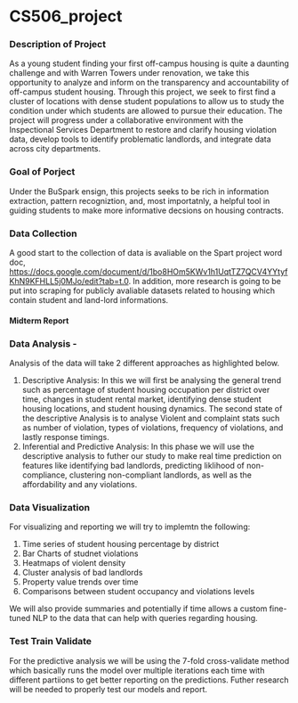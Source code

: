 # CS506_project

### Description of Project ###

As a young student finding your first off-campus housing is quite a daunting challenge and with Warren Towers under renovation, we take this opportunity to analyze and inform on the transparency and accountability of off-campus student housing. Through this project, we seek to first find a cluster of locations with dense student populations to allow us to study the condition under which students are allowed to pursue their education. The project will progress under a collaborative environment with the Inspectional Services Department to restore and clarify housing violation data, develop tools to identify problematic landlords, and integrate data across city departments. 

### Goal of Porject ###

Under the BuSpark ensign, this projects seeks to be rich in information extraction, pattern recogniztion, and, most importatnly, a helpful tool in guiding students to make more informative decsions on housing contracts. 

### Data Collection ###

A good start to the collection of data is avaliable on the Spart project word doc, https://docs.google.com/document/d/1bo8HOm5KWv1h1UqtTZ7QCV4YYtyfKhN9KFHLL5j0MJo/edit?tab=t.0. In addition, more research is going to be put into scraping for publicly avaliable datasets related to housing which contain student and land-lord informations. 

#### Midterm Report ####

### Data Analysis - ###

Analysis of the data will take 2 different approaches as highlighted below. 

1) Descriptive Analysis: In this we will first be analysing the general trend such as percentage of student housing occupation per district over time, changes in student rental market, identifying dense student housing locations, and student housing dynamics. The second state of the descriptive Analysis is to analyse Violent and complaint stats such as number of violation, types of violations, frequency of violations, and lastly response timings.
2) Inferential and Predictive Analysis: In this phase we will use the descriptive analysis to futher our study to make real time prediction on features like identifying bad landlords, predicting liklihood of non-compliance, clustering non-compliant landlords, as well as the affordability and any violations. 


### Data Visualization ###

For visualizing and reporting we will try to implemtn the following: 

1) Time series of student housing percentage by district
2) Bar Charts of studnet violations
3) Heatmaps of violent density
4) Cluster analysis of bad landlords
5) Property value trends over time
6) Comparisons between student occupancy and violations levels

We will also provide summaries and potentially if time allows a custom fine-tuned NLP to the data that can help with queries regarding housing. 


### Test Train Validate ###

For the predictive analysis we will be using the 7-fold cross-validate method which basically runs the model over multiple iterations each time with different partiions to get better reporting on the predictions. Futher research will be needed to properly test our models and report. 

